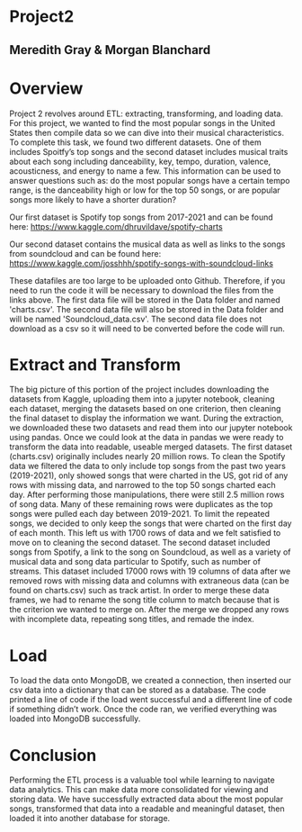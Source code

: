 # Project2
## Meredith Gray & Morgan Blanchard 

# Overview 
Project 2 revolves around ETL: extracting, transforming, and loading data. For this project, we wanted to find the most popular songs in the United States then compile data so we can dive into their musical characteristics. To complete this task, we found two different datasets. One of them includes Spoitfy’s top songs and the second dataset includes musical traits about each song including danceability, key, tempo, duration, valence, acousticness, and energy to name a few. This information can be used to answer questions such as: do the most popular songs have a certain tempo range, is the danceability high or low for the top 50 songs, or are popular songs more likely to have a shorter duration?

Our first dataset is Spotify top songs from 2017-2021 and can be found here: https://www.kaggle.com/dhruvildave/spotify-charts

Our second dataset contains the musical data as well as links to the songs from soundcloud and can be found here: https://www.kaggle.com/josshhh/spotify-songs-with-soundcloud-links

These datafiles are too large to be uploaded onto Github. Therefore, if you need to run the code it will be necessary to download the files from the links above. The first data file will be stored in the Data folder and named 'charts.csv'. The second data file will also be stored in the Data folder and will be named 'Soundcloud_data.csv'. The second data file does not download as a csv so it will need to be converted before the code will run. 

# Extract and Transform
The big picture of this portion of the project includes downloading the datasets from Kaggle, uploading them into a jupyter notebook, cleaning each dataset, merging the datasets based on one criterion, then cleaning the final dataset to display the information we want. 
During the extraction, we downloaded these two datasets and read them into our jupyter notebook using pandas. Once we could look at the data in pandas we were ready to transform the data into readable, useable merged datasets. 
The first dataset (charts.csv) originally includes nearly 20 million rows. To clean the Spotify data we filtered the data to only include top songs from the past two years (2019-2021), only showed songs that were charted in the US, got rid of any rows with missing data, and narrowed to the top 50 songs charted each day. After performing those manipulations, there were still 2.5 million rows of song data. Many of these remaining rows were duplicates as the top songs were pulled each day between 2019-2021. To limit the repeated songs, we decided to only keep the songs that were charted on the first day of each month. This left us with 1700 rows of data and we felt satisfied to move on to cleaning the second dataset. 
The second dataset included songs from Spotify, a link to the song on Soundcloud, as well as a variety of musical data and song data particular to Spotify, such as number of streams.  This dataset included 17000 rows with 19 columns of data after we removed rows with missing data and columns with extraneous data (can be found on charts.csv) such as track artist. In order to merge these data frames, we had to rename the song title column to match because that is the criterion we wanted to merge on. 
After the merge we dropped any rows with incomplete data, repeating song titles, and remade the index. 

# Load 
To load the data onto MongoDB, we created a connection, then inserted our csv data into a dictionary that can be stored as a database. The code printed a line of code if the load went successful and a different line of code if something didn’t work. Once the code ran, we verified everything was loaded into MongoDB successfully. 

# Conclusion
Performing the ETL process is a valuable tool while learning to navigate data analytics. This can make data more consolidated for viewing and storing data. We have successfully extracted data about the most popular songs, transformed that data into a readable and meaningful dataset, then loaded it into another database for storage. 